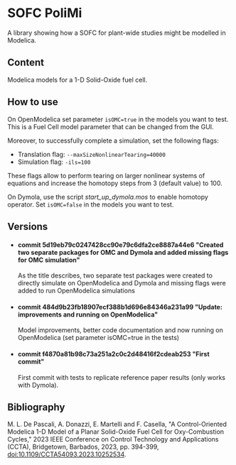 # SOFC PoliMi

A library showing how a SOFC for plant-wide studies might be modelled in Modelica.

## Content

Modelica models for a 1-D Solid-Oxide fuel cell.

## How to use

On OpenModelica set parameter `isOMC=true` in the models you want to test. 
This is a Fuel Cell model parameter that can be changed from the GUI. 

Moreover, to successfully complete a simulation, set the following flags:
- Translation flag: `--maxSizeNonlinearTearing=40000`
- Simulation flag: `-ils=100`

These flags allow to perform tearing on larger nonlinear systems of equations and increase the homotopy steps from 3 (default value) to 100.

On Dymola, use the script *start_up_dymola.mos* to enable homotopy operator. Set `isOMC=false` in the models you want to test.

## Versions

- #### commit 5d19eb79c0247428cc90e79c6dfa2ce8887a44e6 "Created two separate packages for OMC and Dymola and added missing flags for OMC simulation"
  As the title describes, two separate test packages were created to directly simulate on OpenModelica and Dymola and missing flags were added to run OpenModelica simulations

- #### commit 484d9b23fb18907ecf388b1d696e84346a231a99 "Update: improvements and running on OpenModelica"

  Model improvements, better code documentation and now running on OpenModelica (set parameter isOMC=true in the tests)

- #### commit f4870a81b98c73a251a2c0c2d48416f2cdeab253 "First commit"

  First commit with tests to replicate reference paper results (only works with Dymola).

## Bibliography

M. L. De Pascali, A. Donazzi, E. Martelli and F. Casella, "A Control-Oriented Modelica 1-D Model of a Planar Solid-Oxide Fuel Cell for Oxy-Combustion Cycles," 2023 IEEE Conference on Control Technology and Applications (CCTA), Bridgetown, Barbados, 2023, pp. 394-399, [doi:10.1109/CCTA54093.2023.10252534](http://dx.doi.org/10.1109/CCTA54093.2023.10252534).
